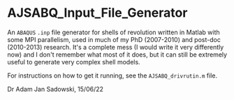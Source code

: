# AJSABQ_Input_File_Generator
An `ABAQUS` `.inp` file generator for shells of revolution written in Matlab with some MPI parallelism, used in much of my PhD (2007-2010) and post-doc (2010-2013) research. It's a complete mess (I would write it very differently now) and I don't remember what most of it does, but it can still be extremely useful to generate very complex shell models.

For instructions on how to get it running, see the `AJSABQ_drivrutin.m` file.

Dr Adam Jan Sadowski, 15/06/22
